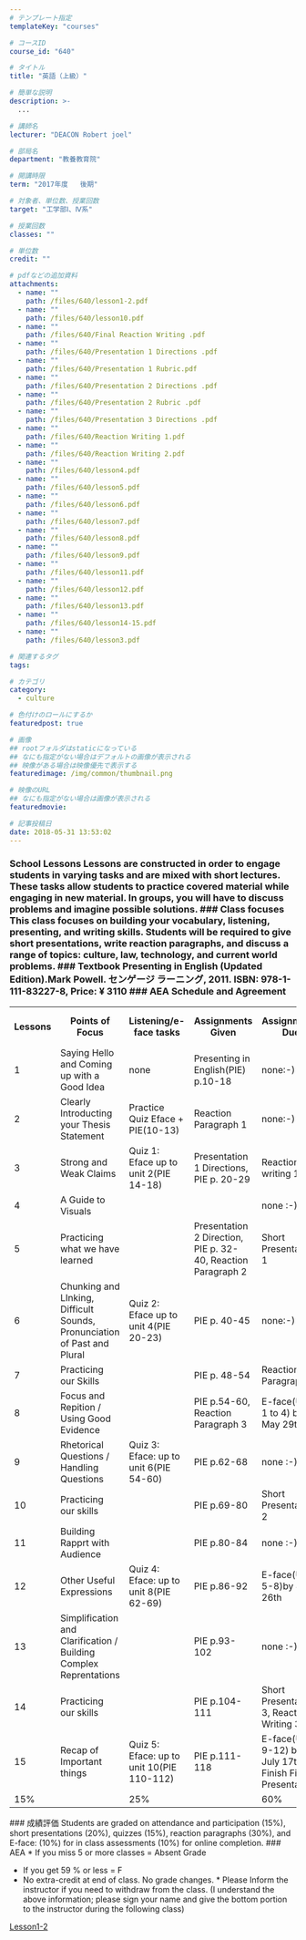 ```yaml
---
# テンプレート指定
templateKey: "courses"

# コースID
course_id: "640"

# タイトル
title: "英語（上級）"

# 簡単な説明
description: >-
  ...

# 講師名
lecturer: "DEACON Robert joel"

# 部局名
department: "教養教育院"

# 開講時限
term: "2017年度	後期"

# 対象者、単位数、授業回数
target: "工学部Ⅰ、Ⅳ系"

# 授業回数
classes: ""

# 単位数
credit: ""

# pdfなどの追加資料
attachments: 
  - name: "" 
    path: /files/640/lesson1-2.pdf
  - name: "" 
    path: /files/640/lesson10.pdf
  - name: "" 
    path: /files/640/Final Reaction Writing .pdf
  - name: "" 
    path: /files/640/Presentation 1 Directions .pdf
  - name: "" 
    path: /files/640/Presentation 1 Rubric.pdf
  - name: "" 
    path: /files/640/Presentation 2 Directions .pdf
  - name: "" 
    path: /files/640/Presentation 2 Rubric .pdf
  - name: "" 
    path: /files/640/Presentation 3 Directions .pdf
  - name: "" 
    path: /files/640/Reaction Writing 1.pdf
  - name: "" 
    path: /files/640/Reaction Writing 2.pdf
  - name: "" 
    path: /files/640/lesson4.pdf
  - name: "" 
    path: /files/640/lesson5.pdf
  - name: "" 
    path: /files/640/lesson6.pdf
  - name: "" 
    path: /files/640/lesson7.pdf
  - name: "" 
    path: /files/640/lesson8.pdf
  - name: "" 
    path: /files/640/lesson9.pdf
  - name: "" 
    path: /files/640/lesson11.pdf
  - name: "" 
    path: /files/640/lesson12.pdf
  - name: "" 
    path: /files/640/lesson13.pdf
  - name: "" 
    path: /files/640/lesson14-15.pdf
  - name: "" 
    path: /files/640/lesson3.pdf

# 関連するタグ
tags:

# カテゴリ
category:
  - culture

# 色付けのロールにするか
featuredpost: true

# 画像
## rootフォルダはstaticになっている
## なにも指定がない場合はデフォルトの画像が表示される
## 映像がある場合は映像優先で表示する
featuredimage: /img/common/thumbnail.png

# 映像のURL
## なにも指定がない場合は画像が表示される
featuredmovie: 

# 記事投稿日
date: 2018-05-31 13:53:02
---
```


### School Lessons Lessons are constructed in order to engage students in varying tasks and are mixed with short lectures. These tasks allow students to practice covered material while engaging in new material. In groups, you will have to discuss problems and imagine possible solutions. ### Class focuses This class focuses on building your vocabulary, listening, presenting, and writing skills. Students will be required to give short presentations, write reaction paragraphs, and discuss a range of topics: culture, law, technology, and current world problems. ### Textbook Presenting in English (Updated Edition).Mark Powell. センゲージ ラーニング, 2011. ISBN: 978-1-111-83227-8, Price: ¥ 3110 ### AEA Schedule and Agreement

<table>
<tr>
<th>
Lessons
</th>

<th>
Points of Focus
</th>

<th>
Listening/e-face tasks
</th>

<th>
Assignments Given
</th>

<th>
Assignments Due
</th>

<th>
Possible Discussion Problems
</th>
</tr>

<tr>
<td>
1
</td>

<td>
Saying Hello and Coming up with a Good Idea
</td>

<td>
none
</td>

<td>
Presenting in English(PIE) p.10-18
</td>

<td>
none:-)
</td>

<td>
Japan's English Education
</td>
</tr>

<tr>
<td>
2
</td>

<td>
Clearly Introducting your Thesis Statement
</td>

<td>
Practice Quiz Eface + PIE(10-13)
</td>

<td>
Reaction Paragraph 1
</td>

<td>
none:-)
</td>

<td>
Japanese Population Shrink
</td>
</tr>

<tr>
<td>
3
</td>

<td>
Strong and Weak Claims
</td>

<td>
Quiz 1: Eface up to unit 2(PIE 14-18)
</td>

<td>
Presentation 1 Directions, PIE p. 20-29
</td>

<td>
Reaction writing 1
</td>

<td>
Energy and the Environment
</td>
</tr>

<tr>
<td>
4
</td>

<td>
A Guide to Visuals
</td>

<td>
</td>

<td>
</td>

<td>
none :-)
</td>

<td>
Lawyer Shortage
</td>
</tr>

<tr>
<td>
5
</td>

<td>
Practicing what we have learned
</td>

<td>
</td>

<td>
Presentation 2 Direction, PIE p. 32-40, Reaction Paragraph 2
</td>

<td>
Short Presentation 1
</td>

<td>
Death Penalty in Japan
</td>
</tr>

<tr>
<td>
6
</td>

<td>
Chunking and LInking, Difficult Sounds, Pronunciation of Past and Plural
</td>

<td>
Quiz 2: Eface up to unit 4(PIE 20-23)
</td>

<td>
PIE p. 40-45
</td>

<td>
none:-)
</td>

<td>
Organic Farming
</td>
</tr>

<tr>
<td>
7
</td>

<td>
Practicing our Skills
</td>

<td>
</td>

<td>
PIE p. 48-54
</td>

<td>
Reaction Paragraph 2
</td>

<td>
Use of Antibiotics
</td>
</tr>

<tr>
<td>
8
</td>

<td>
Focus and Repition / Using Good Evidence
</td>

<td>
</td>

<td>
PIE p.54-60, Reaction Paragraph 3
</td>

<td>
E-face(Units 1 to 4) by May 29th
</td>

<td>
Constitutional Changes
</td>
</tr>

<tr>
<td>
9
</td>

<td>
Rhetorical Questions / Handling Questions
</td>

<td>
Quiz 3: Eface: up to unit 6(PIE 54-60)
</td>

<td>
PIE p.62-68
</td>

<td>
none :-)
</td>

<td>
Legal Discrimination in Japan
</td>
</tr>

<tr>
<td>
10
</td>

<td>
Practicing our skills
</td>

<td>
</td>

<td>
PIE p.69-80
</td>

<td>
Short Presentation 2
</td>

<td>
Vacant Homes
</td>
</tr>

<tr>
<td>
11
</td>

<td>
Building Rapprt with Audience
</td>

<td>
</td>

<td>
PIE p.80-84
</td>

<td>
none :-)
</td>

<td>
Humanoid Robots
</td>
</tr>

<tr>
<td>
12
</td>

<td>
Other Useful Expressions
</td>

<td>
Quiz 4: Eface: up to unit 8(PIE 62-69)
</td>

<td>
PIE p.86-92
</td>

<td>
E-face(Units 5-8)by June 26th
</td>

<td>
Equality vs. Liberty
</td>
</tr>

<tr>
<td>
13
</td>

<td>
Simplification and Clarification / Building Complex Reprentations
</td>

<td>
</td>

<td>
PIE p.93-102
</td>

<td>
none :-)
</td>

<td>
Our Oceans and Climate Change
</td>
</tr>

<tr>
<td>
14
</td>

<td>
Practicing our skills
</td>

<td>
</td>

<td>
PIE p.104-111
</td>

<td>
Short Presentation 3, Reaction Writing 3
</td>

<td>
Earthquake Proof Homes
</td>
</tr>

<tr>
<td>
15
</td>

<td>
Recap of Important things
</td>

<td>
Quiz 5: Eface: up to unit 10(PIE 110-112)
</td>

<td>
PIE p.111-118
</td>

<td>
E-face(Units 9-12) by July 17th, Finish Final Presentations
</td>

<td>
Avoiding Tsunamis
</td>
</tr>

<tr>
<td>
15%
</td>

<td>
</td>

<td>
25%
</td>

<td>
</td>

<td>
60%
</td>

<td>
</td>
</tr>
</table> ### 成績評価 Students are graded on attendance and participation (15%), short presentations (20%), quizzes (15%), reaction paragraphs (30%), and E-face: (10%) for in class assessments (10%) for online completion. ### AEA * If you miss 5 or more classes = Absent Grade


* If you get 59 % or less = F
* No extra-credit at end of class. No grade changes. * Please Inform the instructor if you need to withdraw from the class. (I understand the above information; please sign your name and give the bottom portion to the instructor during the following class)





[Lesson1-2](/files/640/lesson1-2.pdf) 








